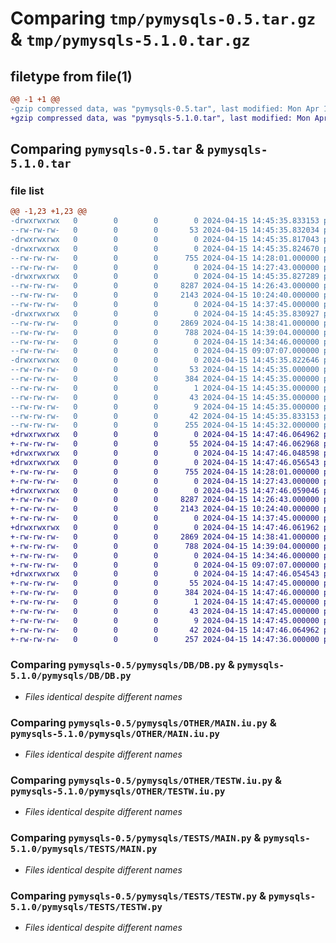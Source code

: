 # Comparing `tmp/pymysqls-0.5.tar.gz` & `tmp/pymysqls-5.1.0.tar.gz`

## filetype from file(1)

```diff
@@ -1 +1 @@
-gzip compressed data, was "pymysqls-0.5.tar", last modified: Mon Apr 15 14:45:35 2024, max compression
+gzip compressed data, was "pymysqls-5.1.0.tar", last modified: Mon Apr 15 14:47:46 2024, max compression
```

## Comparing `pymysqls-0.5.tar` & `pymysqls-5.1.0.tar`

### file list

```diff
@@ -1,23 +1,23 @@
-drwxrwxrwx   0        0        0        0 2024-04-15 14:45:35.833153 pymysqls-0.5/
--rw-rw-rw-   0        0        0       53 2024-04-15 14:45:35.832034 pymysqls-0.5/PKG-INFO
-drwxrwxrwx   0        0        0        0 2024-04-15 14:45:35.817043 pymysqls-0.5/pymysqls/
-drwxrwxrwx   0        0        0        0 2024-04-15 14:45:35.824670 pymysqls-0.5/pymysqls/DB/
--rw-rw-rw-   0        0        0      755 2024-04-15 14:28:01.000000 pymysqls-0.5/pymysqls/DB/DB.py
--rw-rw-rw-   0        0        0        0 2024-04-15 14:27:43.000000 pymysqls-0.5/pymysqls/DB/__init__.py
-drwxrwxrwx   0        0        0        0 2024-04-15 14:45:35.827289 pymysqls-0.5/pymysqls/OTHER/
--rw-rw-rw-   0        0        0     8287 2024-04-15 14:26:43.000000 pymysqls-0.5/pymysqls/OTHER/MAIN.iu.py
--rw-rw-rw-   0        0        0     2143 2024-04-15 10:24:40.000000 pymysqls-0.5/pymysqls/OTHER/TESTW.iu.py
--rw-rw-rw-   0        0        0        0 2024-04-15 14:37:45.000000 pymysqls-0.5/pymysqls/OTHER/__init__.py
-drwxrwxrwx   0        0        0        0 2024-04-15 14:45:35.830927 pymysqls-0.5/pymysqls/TESTS/
--rw-rw-rw-   0        0        0     2869 2024-04-15 14:38:41.000000 pymysqls-0.5/pymysqls/TESTS/MAIN.py
--rw-rw-rw-   0        0        0      788 2024-04-15 14:39:04.000000 pymysqls-0.5/pymysqls/TESTS/TESTW.py
--rw-rw-rw-   0        0        0        0 2024-04-15 14:34:46.000000 pymysqls-0.5/pymysqls/TESTS/__init__.py
--rw-rw-rw-   0        0        0        0 2024-04-15 09:07:07.000000 pymysqls-0.5/pymysqls/__init__.py
-drwxrwxrwx   0        0        0        0 2024-04-15 14:45:35.822646 pymysqls-0.5/pymysqls.egg-info/
--rw-rw-rw-   0        0        0       53 2024-04-15 14:45:35.000000 pymysqls-0.5/pymysqls.egg-info/PKG-INFO
--rw-rw-rw-   0        0        0      384 2024-04-15 14:45:35.000000 pymysqls-0.5/pymysqls.egg-info/SOURCES.txt
--rw-rw-rw-   0        0        0        1 2024-04-15 14:45:35.000000 pymysqls-0.5/pymysqls.egg-info/dependency_links.txt
--rw-rw-rw-   0        0        0       43 2024-04-15 14:45:35.000000 pymysqls-0.5/pymysqls.egg-info/requires.txt
--rw-rw-rw-   0        0        0        9 2024-04-15 14:45:35.000000 pymysqls-0.5/pymysqls.egg-info/top_level.txt
--rw-rw-rw-   0        0        0       42 2024-04-15 14:45:35.833153 pymysqls-0.5/setup.cfg
--rw-rw-rw-   0        0        0      255 2024-04-15 14:45:32.000000 pymysqls-0.5/setup.py
+drwxrwxrwx   0        0        0        0 2024-04-15 14:47:46.064962 pymysqls-5.1.0/
+-rw-rw-rw-   0        0        0       55 2024-04-15 14:47:46.062968 pymysqls-5.1.0/PKG-INFO
+drwxrwxrwx   0        0        0        0 2024-04-15 14:47:46.048598 pymysqls-5.1.0/pymysqls/
+drwxrwxrwx   0        0        0        0 2024-04-15 14:47:46.056543 pymysqls-5.1.0/pymysqls/DB/
+-rw-rw-rw-   0        0        0      755 2024-04-15 14:28:01.000000 pymysqls-5.1.0/pymysqls/DB/DB.py
+-rw-rw-rw-   0        0        0        0 2024-04-15 14:27:43.000000 pymysqls-5.1.0/pymysqls/DB/__init__.py
+drwxrwxrwx   0        0        0        0 2024-04-15 14:47:46.059046 pymysqls-5.1.0/pymysqls/OTHER/
+-rw-rw-rw-   0        0        0     8287 2024-04-15 14:26:43.000000 pymysqls-5.1.0/pymysqls/OTHER/MAIN.iu.py
+-rw-rw-rw-   0        0        0     2143 2024-04-15 10:24:40.000000 pymysqls-5.1.0/pymysqls/OTHER/TESTW.iu.py
+-rw-rw-rw-   0        0        0        0 2024-04-15 14:37:45.000000 pymysqls-5.1.0/pymysqls/OTHER/__init__.py
+drwxrwxrwx   0        0        0        0 2024-04-15 14:47:46.061962 pymysqls-5.1.0/pymysqls/TESTS/
+-rw-rw-rw-   0        0        0     2869 2024-04-15 14:38:41.000000 pymysqls-5.1.0/pymysqls/TESTS/MAIN.py
+-rw-rw-rw-   0        0        0      788 2024-04-15 14:39:04.000000 pymysqls-5.1.0/pymysqls/TESTS/TESTW.py
+-rw-rw-rw-   0        0        0        0 2024-04-15 14:34:46.000000 pymysqls-5.1.0/pymysqls/TESTS/__init__.py
+-rw-rw-rw-   0        0        0        0 2024-04-15 09:07:07.000000 pymysqls-5.1.0/pymysqls/__init__.py
+drwxrwxrwx   0        0        0        0 2024-04-15 14:47:46.054543 pymysqls-5.1.0/pymysqls.egg-info/
+-rw-rw-rw-   0        0        0       55 2024-04-15 14:47:45.000000 pymysqls-5.1.0/pymysqls.egg-info/PKG-INFO
+-rw-rw-rw-   0        0        0      384 2024-04-15 14:47:46.000000 pymysqls-5.1.0/pymysqls.egg-info/SOURCES.txt
+-rw-rw-rw-   0        0        0        1 2024-04-15 14:47:45.000000 pymysqls-5.1.0/pymysqls.egg-info/dependency_links.txt
+-rw-rw-rw-   0        0        0       43 2024-04-15 14:47:45.000000 pymysqls-5.1.0/pymysqls.egg-info/requires.txt
+-rw-rw-rw-   0        0        0        9 2024-04-15 14:47:45.000000 pymysqls-5.1.0/pymysqls.egg-info/top_level.txt
+-rw-rw-rw-   0        0        0       42 2024-04-15 14:47:46.064962 pymysqls-5.1.0/setup.cfg
+-rw-rw-rw-   0        0        0      257 2024-04-15 14:47:36.000000 pymysqls-5.1.0/setup.py
```

### Comparing `pymysqls-0.5/pymysqls/DB/DB.py` & `pymysqls-5.1.0/pymysqls/DB/DB.py`

 * *Files identical despite different names*

### Comparing `pymysqls-0.5/pymysqls/OTHER/MAIN.iu.py` & `pymysqls-5.1.0/pymysqls/OTHER/MAIN.iu.py`

 * *Files identical despite different names*

### Comparing `pymysqls-0.5/pymysqls/OTHER/TESTW.iu.py` & `pymysqls-5.1.0/pymysqls/OTHER/TESTW.iu.py`

 * *Files identical despite different names*

### Comparing `pymysqls-0.5/pymysqls/TESTS/MAIN.py` & `pymysqls-5.1.0/pymysqls/TESTS/MAIN.py`

 * *Files identical despite different names*

### Comparing `pymysqls-0.5/pymysqls/TESTS/TESTW.py` & `pymysqls-5.1.0/pymysqls/TESTS/TESTW.py`

 * *Files identical despite different names*

